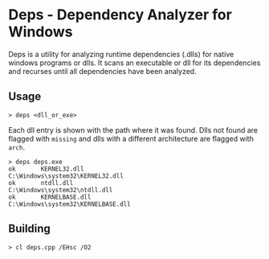 # Deps - Dependency Analyzer for Windows

Deps is a utility for analyzing runtime dependencies (.dlls) for native windows programs or dlls. It scans an executable
or dll for its dependencies and recurses until all dependencies have been analyzed.

## Usage

```
> deps <dll_or_exe>
```

Each dll entry is shown with the path where it was found. Dlls not found are flagged with `missing` and dlls with a 
different architecture are flagged with `arch`.

```
> deps deps.exe
ok       KERNEL32.dll                             C:\Windows\system32\KERNEL32.dll
ok       ntdll.dll                                C:\Windows\system32\ntdll.dll
ok       KERNELBASE.dll                           C:\Windows\system32\KERNELBASE.dll
```

## Building

```
> cl deps.cpp /EHsc /O2
```

